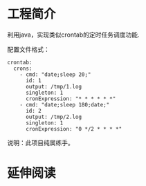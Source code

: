 # 工程简介
利用java，实现类似crontab的定时任务调度功能.

配置文件格式：
```aidl
crontab:
  crons:
    - cmd: "date;sleep 20;"
      id: 1
      output: /tmp/1.log
      singleton: 1
      cronExpression: "* * * * * *"
    - cmd: "date;sleep 180;date;"
      id: 2
      output: /tmp/2.log
      singleton: 1
      cronExpression: "0 */2 * * * *"
```


说明：此项目纯属练手。
# 延伸阅读


